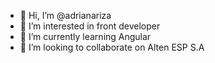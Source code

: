 - 👋 Hi, I’m @adrianariza
- 👀 I’m interested in front developer
- 🌱 I’m currently learning Angular 
- 💞️ I’m looking to collaborate on Alten ESP S.A


